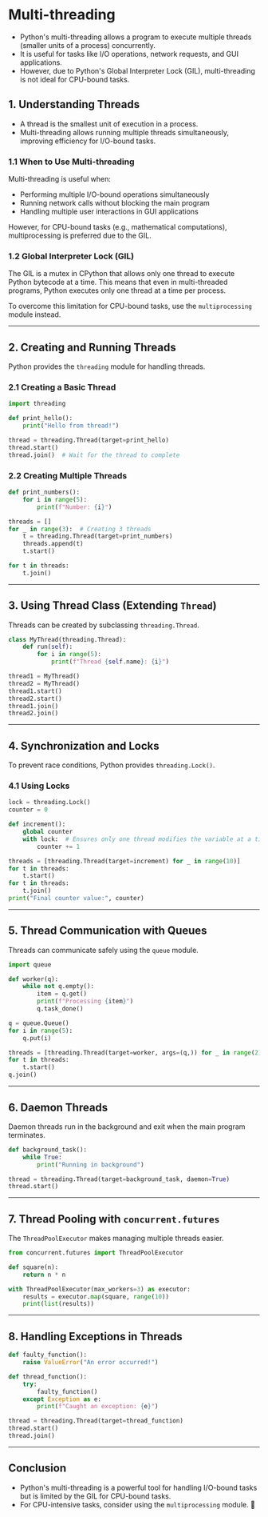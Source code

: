 # Multi-threading

* Python's multi-threading allows a program to execute multiple threads (smaller units of a process) concurrently.
* It is useful for tasks like I/O operations, network requests, and GUI applications.
* However, due to Python's Global Interpreter Lock (GIL), multi-threading is not ideal for CPU-bound tasks.

## **1. Understanding Threads**
* A thread is the smallest unit of execution in a process.
* Multi-threading allows running multiple threads simultaneously, improving efficiency for I/O-bound tasks.

### **1.1 When to Use Multi-threading**
Multi-threading is useful when:
- Performing multiple I/O-bound operations simultaneously
- Running network calls without blocking the main program
- Handling multiple user interactions in GUI applications

However, for CPU-bound tasks (e.g., mathematical computations), multiprocessing is preferred due to the GIL.

### **1.2 Global Interpreter Lock (GIL)**
The GIL is a mutex in CPython that allows only one thread to execute Python bytecode at a time. This means that even in multi-threaded programs, Python executes only one thread at a time per process.

To overcome this limitation for CPU-bound tasks, use the `multiprocessing` module instead.

---

## **2. Creating and Running Threads**
Python provides the `threading` module for handling threads.

### **2.1 Creating a Basic Thread**
```python
import threading

def print_hello():
    print("Hello from thread!")

thread = threading.Thread(target=print_hello)
thread.start()
thread.join()  # Wait for the thread to complete
```

### **2.2 Creating Multiple Threads**
```python
def print_numbers():
    for i in range(5):
        print(f"Number: {i}")

threads = []
for _ in range(3):  # Creating 3 threads
    t = threading.Thread(target=print_numbers)
    threads.append(t)
    t.start()

for t in threads:
    t.join()
```

---

## **3. Using Thread Class (Extending `Thread`)**
Threads can be created by subclassing `threading.Thread`.
```python
class MyThread(threading.Thread):
    def run(self):
        for i in range(5):
            print(f"Thread {self.name}: {i}")

thread1 = MyThread()
thread2 = MyThread()
thread1.start()
thread2.start()
thread1.join()
thread2.join()
```

---

## **4. Synchronization and Locks**
To prevent race conditions, Python provides `threading.Lock()`.

### **4.1 Using Locks**
```python
lock = threading.Lock()
counter = 0

def increment():
    global counter
    with lock:  # Ensures only one thread modifies the variable at a time
        counter += 1

threads = [threading.Thread(target=increment) for _ in range(10)]
for t in threads:
    t.start()
for t in threads:
    t.join()
print("Final counter value:", counter)
```

---

## **5. Thread Communication with Queues**
Threads can communicate safely using the `queue` module.

```python
import queue

def worker(q):
    while not q.empty():
        item = q.get()
        print(f"Processing {item}")
        q.task_done()

q = queue.Queue()
for i in range(5):
    q.put(i)

threads = [threading.Thread(target=worker, args=(q,)) for _ in range(2)]
for t in threads:
    t.start()
q.join()
```

---

## **6. Daemon Threads**
Daemon threads run in the background and exit when the main program terminates.
```python
def background_task():
    while True:
        print("Running in background")

thread = threading.Thread(target=background_task, daemon=True)
thread.start()
```

---

## **7. Thread Pooling with `concurrent.futures`**
The `ThreadPoolExecutor` makes managing multiple threads easier.
```python
from concurrent.futures import ThreadPoolExecutor

def square(n):
    return n * n

with ThreadPoolExecutor(max_workers=3) as executor:
    results = executor.map(square, range(10))
    print(list(results))
```

---

## **8. Handling Exceptions in Threads**
```python
def faulty_function():
    raise ValueError("An error occurred!")

def thread_function():
    try:
        faulty_function()
    except Exception as e:
        print(f"Caught an exception: {e}")

thread = threading.Thread(target=thread_function)
thread.start()
thread.join()
```

---

## **Conclusion**

* Python's multi-threading is a powerful tool for handling I/O-bound tasks but is limited by the GIL for CPU-bound tasks.
* For CPU-intensive tasks, consider using the `multiprocessing` module. 🚀

